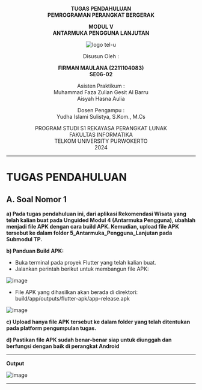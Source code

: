 
<div align="center">

**TUGAS PENDAHULUAN**  
**PEMROGRAMAN PERANGKAT BERGERAK**

**MODUL V**  
**ANTARMUKA PENGGUNA LANJUTAN**

![logo tel-u](https://github.com/user-attachments/assets/3a44181d-9c92-47f6-8cf0-87755117fd99)

Disusun Oleh :

**FIRMAN MAULANA (2211104083)**  
**SE06-02**

Asisten Praktikum :  
Muhammad Faza Zulian Gesit Al Barru  
Aisyah Hasna Aulia

Dosen Pengampu :  
Yudha Islami Sulistya, S.Kom., M.Cs

PROGRAM STUDI S1 REKAYASA PERANGKAT LUNAK  
FAKULTAS INFORMATIKA  
TELKOM UNIVERSITY PURWOKERTO  
2024

</div>

---

# TUGAS PENDAHULUAN

## A. Soal Nomor 1
**a) Pada tugas pendahuluan ini, dari aplikasi Rekomendasi Wisata yang telah kalian buat pada Unguided Modul 4 (Antarmuka Pengguna), ubahlah menjadi file APK dengan cara build APK. Kemudian, upload file APK tersebut ke dalam folder 5_Antarmuka_Pengguna_Lanjutan pada Submodul TP.**

**b) Panduan Build APK:**
- Buka terminal pada proyek Flutter yang telah kalian buat.
- Jalankan perintah berikut untuk membangun file APK:

![image](https://github.com/user-attachments/assets/5a7c1209-b167-4c34-a42b-0f81245e55c0)


- File APK yang dihasilkan akan berada di direktori:
build/app/outputs/flutter-apk/app-release.apk

![image](https://github.com/user-attachments/assets/5c76f368-7abf-4508-af25-69b6df483fd0)


**c) Upload hanya file APK tersebut ke dalam folder yang telah ditentukan pada
platform pengumpulan tugas.**

**d) Pastikan file APK sudah benar-benar siap untuk diunggah dan berfungsi dengan
baik di perangkat Android**

---

**Output**

![image](https://github.com/user-attachments/assets/b3cfca89-c579-43a8-b9e8-15cecdea67c7)


---
